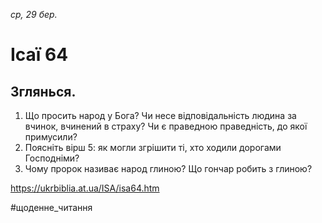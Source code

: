 
_ср, 29 бер._

# Ісаї 64

## Зглянься.
1. Що просить народ у Бога? Чи несе відповідальність людина за вчинок, вчинений в страху? Чи є праведною праведність, до якої примусили?
2. Поясніть вірш 5: як могли згрішити ті, хто ходили дорогами Господніми?
3. Чому пророк називає народ глиною? Що гончар робить з глиною?

https://ukrbiblia.at.ua/ISA/isa64.htm 

#щоденне_читання
